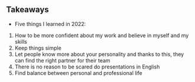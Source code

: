 ## Takeaways

+ Five things I learned in 2022:

1. How to be more confident about my work and believe in myself and my skills
2. Keep things simple
3. Let people know more about your personality and thanks to this, they can find the right partner for their team
4. There is no reason to be scared do presentations in English
5. Find balance between personal and professional life
